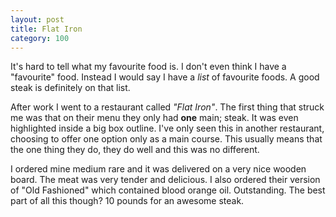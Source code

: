 ```yaml
---
layout: post
title: Flat Iron
category: 100
---
```

It's hard to tell what my favourite food is. I don't even think I have a "favourite" food. Instead I would say I have a _list_ of favourite foods. A good steak is definitely on that list.

After work I went to a restaurant called _"Flat Iron"_. The first thing that struck me was that on their menu they only had __one__ main; steak. It was even highlighted inside a big box outline. I've only seen this in another restaurant, choosing to offer one option only as a main course. This usually means that the one thing they do, they do well and this was no different.

I ordered mine medium rare and it was delivered on a very nice wooden board. The meat was very tender and delicious. I also ordered their version of "Old Fashioned" which contained blood orange oil. Outstanding. The best part of all this though? 10 pounds for an awesome steak.
